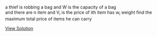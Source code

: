 <p> 
    a thief is robbing a bag and W is the capacity of a bag <br>
    and there are n item and V<sub>i</sub> is the price of ith  item has w<sub>i</sub> weight find the maximum total price of items he can carry
</p>
<a href="">View Solution</a>
